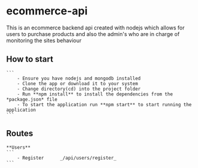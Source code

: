 # ecommerce-api
This is an ecommerce backend api created with nodejs which allows for users to purchase products and also the admin's who are in charge of monitoring the sites behaviour

## How to start
    ```
        - Ensure you have nodejs and mongodb installed
        - Clone the app or download it to your system
        - Change directory(cd) into the project folder
        - Run **npm install** to install the dependencies from the *package.json* file
        - To start the application run **npm start** to start running the application
    ```
## Routes
    **Users**
    ```
        - Register      _/api/users/register_
    ```